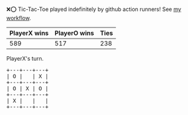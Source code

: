 :x::o: Tic-Tac-Toe played indefinitely by github action runners! See [my workflow](.github/workflows/play.yaml).

|PlayerX wins|PlayerO wins|Ties|
|-|-|-|
|589|517|238|

PlayerX's turn.

<pre>
+---+---+---+
| O |   | X |
+---+---+---+
| O | X | O |
+---+---+---+
| X |   |   |
+---+---+---+
</pre>